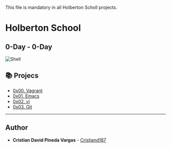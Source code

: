 This file is mandatory in all Holberton Scholl projects.

# Holberton School

## 0-Day - 0-Day

![Shell](https://raw.githubusercontent.com/cristiand187/holbertonschool-zero_day/master/shell.jpg)


## :books: Projecs

* [0x00. Vagrant](https://github.com/Cristiand187/holbertonschool-zero_day/tree/master/0x00-vagrant)
* [0x01. Emacs](https://github.com/Cristiand187/holbertonschool-zero_day/tree/master/0x01-emacs)
* [0x02. vi](https://github.com/Cristiand187/holbertonschool-zero_day/tree/master/0x02-vi)
* [0x03. Git](https://github.com/Cristiand187/holbertonschool-zero_day/tree/master/0x03-git)


---

## Author
* **Cristian David Pineda Vargas** - [Cristiand187](https://github.com/Cristiand187)